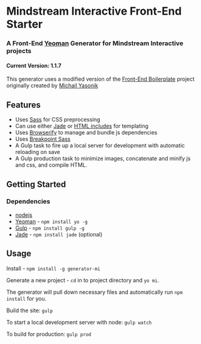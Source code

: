 # Mindstream Interactive Front-End Starter

### A Front-End [Yeoman](http://yeoman.io) Generator for Mindstream Interactive projects

#### Current Version: 1.1.7

This generator uses a modified version of the [Front-End Boilerplate](https://github.com/myasonik/Front-end_Boilerplate) project originally created by [Michail Yasonik](https://github.com/myasonik)

## Features

- Uses [Sass](http://sass-lang.com/) for CSS preprocessing
- Can use either [Jade](http://jade-lang.com/) or [HTML includes](https://www.npmjs.com/package/gulp-file-include) for templating
- Uses [Browserify](http://browserify.org/) to manage and bundle js dependencies
- Uses [Breakpoint Sass](http://breakpoint-sass.com/)
- A Gulp task to fire up a local server for development with automatic reloading on save
- A Gulp production task to minimize images, concatenate and minify js and css, and compile HTML.

## Getting Started

### Dependencies

- [nodejs](https://nodejs.org/)
- [Yeoman](http://yeoman.io) - `npm install yo -g`
- [Gulp](http://gulpjs.com/) - `npm install gulp -g`
- [Jade](http://jade-lang.com/) - `npm install jade` (optional)

## Usage

Install - `npm install -g generator-mi`

Generate a new project - `cd` in to project directory and `yo mi`.

The generator will pull down necessary files and automatically run `npm install` for you.

Build the site: `gulp`

To start a local development server with node: `gulp watch`

To build for production: `gulp prod`
